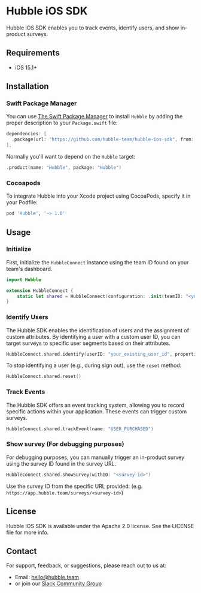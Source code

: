 # Hubble iOS SDK

Hubble iOS SDK enables you to track events, identify users, and show in-product surveys.

## Requirements

- iOS 15.1+

## Installation

### Swift Package Manager

You can use [The Swift Package Manager](https://swift.org/package-manager/) to install `Hubble` by adding the proper description to your `Package.swift` file:

```swift
dependencies: [
  .package(url: "https://github.com/hubble-team/hubble-ios-sdk", from: "1.0.0")
],
```

Normally you'll want to depend on the `Hubble` target:

```swift
.product(name: "Hubble", package: "Hubble")
```

### Cocoapods

To integrate Hubble into your Xcode project using CocoaPods, specify it in your Podfile:

```ruby
pod 'Hubble', '~> 1.0'
```

## Usage

### Initialize

First, initialize the `HubbleConnect` instance using the team ID found on your team's dashboard.

```swift
import Hubble

extension HubbleConnect {
    static let shared = HubbleConnect(configuration: .init(teamID: "<your-team-id>"))
}
```

### Identify Users

The Hubble SDK enables the identification of users and the assignment of custom attributes. By identifying a user with a custom user ID, you can target surveys to specific user segments based on their attributes.

```swift
HubbleConnect.shared.identify(userID: "your_existing_user_id", properties: ["eyeColor": "gold"])
```

To stop identifying a user (e.g., during sign out), use the `reset` method:

```swift
HubbleConnect.shared.reset()
```

### Track Events

The Hubble SDK offers an event tracking system, allowing you to record specific actions within your application. These events can trigger custom surveys.

```swift
HubbleConnect.shared.trackEvent(name: "USER_PURCHASED")
```

### Show survey (For debugging purposes)

For debugging purposes, you can manually trigger an in-product survey using the survey ID found in the survey URL.

```swift
HubbleConnect.shared.showSurvey(withID: "<survey-id>")
```

Use the survey ID from the specific URL provided: (e.g. `https://app.hubble.team/surveys/<survey-id>`)

## License

Hubble iOS SDK is available under the Apache 2.0 license. See the LICENSE file for more info.

## Contact

For support, feedback, or suggestions, please reach out to us at:
- Email: hello@hubble.team
- or join our [Slack Community Group](https://join.slack.com/t/hubble-twk1672/shared_invite/zt-1lur2lv0x-2U72fMERCai~hsVYyDp_2w)
